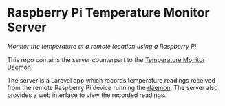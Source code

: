 # Raspberry Pi Temperature Monitor Server

*Monitor the temperature at a remote location using a Raspberry Pi*

This repo contains the server counterpart to the [Temperature Monitor Daemon](https://github.com/philipnewcomer/rpi-temperature-monitor-daemon).

The server is a Laravel app which records temperature readings received from the remote Raspberry Pi device running the [daemon](https://github.com/philipnewcomer/rpi-temperature-monitor-daemon). The server also provides a web interface to view the recorded readings.
